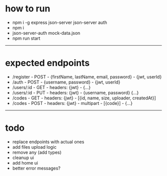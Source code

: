# how to run

- npm i -g express json-server json-server auth
- npm i
- json-server-auth mock-data.json
- npm run start

---

# expected endpoints

- /register - POST - {firstName, lastName, email, password} - {jwt, userId}
- /auth - POST - {username, password} - {jwt, userId}
- /users/:id - GET - headers: {jwt} - {...}
- /users/:id - PUT - headers: {jwt} - {username, password} {...}
- /codes - GET - headers: {jwt} - [{id, name, size, uploader, createdAt}]
- /codes - POST - headers: {jwt} - multipart - [{code}] - {...}

---

# todo

- replace endpoints with actual ones
- add files upload logic
- remove any (add types)
- cleanup ui
- add home ui
- better error messages?
